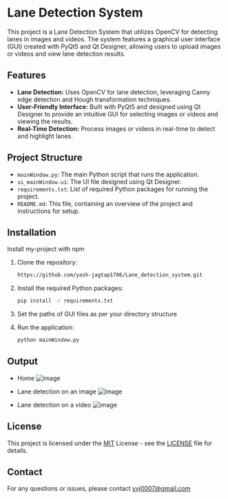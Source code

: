 # Lane Detection System

This project is a Lane Detection System that utilizes OpenCV for detecting lanes in images and videos. The system features a graphical user interface (GUI) created with PyQt5 and Qt Designer, allowing users to upload images or videos and view lane detection results.

## Features

- **Lane Detection:** Uses OpenCV for lane detection, leveraging Canny edge detection and Hough transformation techniques.
- **User-Friendly Interface:** Built with PyQt5 and designed using Qt Designer to provide an intuitive GUI for selecting images or videos and viewing the results.
- **Real-Time Detection:** Process images or videos in real-time to detect and highlight lanes.

## Project Structure

- `mainWindow.py`: The main Python script that runs the application.
- `ui_mainWindow.ui`: The UI file designed using Qt Designer.
- `requirements.txt`: List of required Python packages for running the project.
- `README.md`: This file, containing an overview of the project and instructions for setup.

## Installation

Install my-project with npm

1. Clone the repository:
   ```bash
   https://github.com/yash-jagtap1706/Lane_detection_system.git
   ```
2. Install the required Python packages:
    ```bash
    pip install -r requirements.txt
    ```
3. Set the paths of GUI files as per your directory structure

4. Run the application:
    ```bash
    python mainWindow.py
    ```
## Output

- Home
  ![image](https://github.com/user-attachments/assets/4add48c6-8554-498a-87bd-abf00f6e402e)
  
- Lane detection on an image
  ![image](https://github.com/user-attachments/assets/efe9360a-fb60-49a8-be94-25873cabbac4)

- Lane detection on a video
  ![image](https://github.com/user-attachments/assets/dc9cce4f-59bd-4daf-8457-c48815d014e4)



## License

This project is licensed under the [MIT](https://choosealicense.com/licenses/mit/) License - see the [LICENSE](LICENSE) file for details.

## Contact
For any questions or issues, please contact yvj0007@gmail.com 
